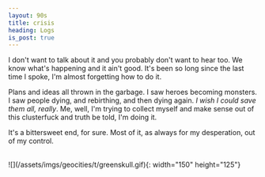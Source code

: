 ```yaml
---
layout: 90s
title: crisis
heading: Logs
is_post: true
---
```


I don't want to talk about it and you probably don't want to hear too. We know
what's happening and it ain't good. It's been so long since the last time I
spoke, I'm almost forgetting how to do it.

Plans and ideas all thrown in the garbage. I saw heroes becoming monsters. I
saw people dying, and rebirthing, and then dying again. _I wish I could save
them all, really_. Me, well, I'm trying to collect myself and make sense out of
this clusterfuck and truth be told, I'm doing it.

It's a bittersweet end, for sure. Most of it, as always for my desperation, out
of my control.

<br />
![](/assets/imgs/geocities/t/greenskull.gif){: width="150" height="125"}
